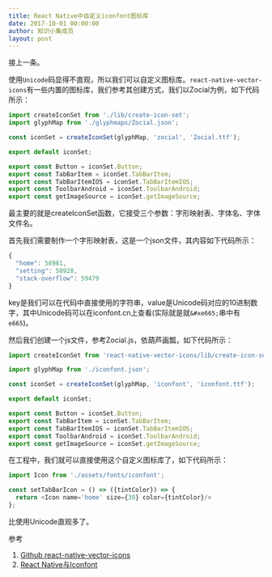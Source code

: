 ```yaml
---
title: React Native中自定义iconfont图标库
date: 2017-10-01 00:00:00
author: 知识小集成员
layout: post
---
```



接上一条。

使用`Unicode`码显得不直观，所以我们可以自定义图标库。`react-native-vector-icons`有一些内置的图标库，我们参考其创建方式，我们以Zocial为例，如下代码所示：

```javascript
import createIconSet from './lib/create-icon-set';
import glyphMap from './glyphmaps/Zocial.json';

const iconSet = createIconSet(glyphMap, 'zocial', 'Zocial.ttf');

export default iconSet;

export const Button = iconSet.Button;
export const TabBarItem = iconSet.TabBarItem;
export const TabBarItemIOS = iconSet.TabBarItemIOS;
export const ToolbarAndroid = iconSet.ToolbarAndroid;
export const getImageSource = iconSet.getImageSource;
```

最主要的就是createIconSet函数，它接受三个参数：字形映射表、字体名、字体文件名。

首先我们需要制作一个字形映射表，这是一个json文件，其内容如下代码所示：

```javascript
{
  "home": 58981,
  "setting": 58928,
  "stack-overflow": 59479
}
```

key是我们可以在代码中直接使用的字符串，value是Unicode码对应的10进制数字，其中Unicode码可以在iconfont.cn上查看(实际就是就`&#xe665;`串中有`e665`)。

然后我们创建一个js文件，参考Zocial.js，依葫芦画瓢，如下代码所示：

```javascript
import createIconSet from 'react-native-vector-icons/lib/create-icon-set';

import glyphMap from './iconfont.json';

const iconSet = createIconSet(glyphMap, 'iconfont', 'iconfont.ttf');

export default iconSet;

export const Button = iconSet.Button;
export const TabBarItem = iconSet.TabBarItem;
export const TabBarItemIOS = iconSet.TabBarItemIOS;
export const ToolbarAndroid = iconSet.ToolbarAndroid;
export const getImageSource = iconSet.getImageSource;
```

在工程中，我们就可以直接使用这个自定义图标库了，如下代码所示：

```javascript
import Icon from './assets/fonts/iconfont';

const setTabBarIcon = () => ({tintColor}) => {
  return <Icon name='home' size={30} color={tintColor}/>
};
```

比使用Unicode直观多了。

参考

1. [Github react-native-vector-icons](https://github.com/oblador/react-native-vector-icons)
2. [React Native与Iconfont](https://github.com/MrErHu/blog/issues/15)

